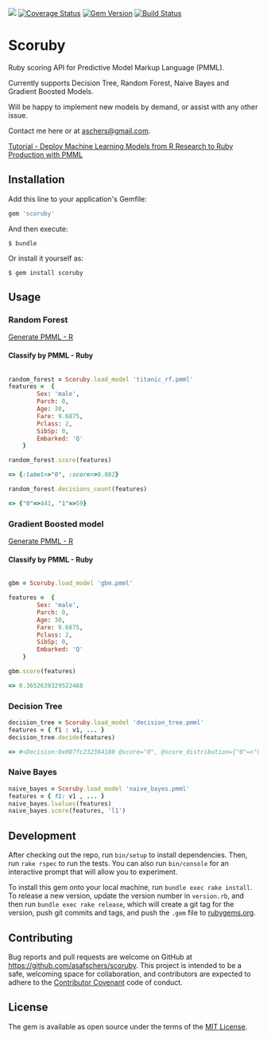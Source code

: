 <a href="https://codeclimate.com/github/asafschers/scoruby"><img src="https://codeclimate.com/github/asafschers/scoruby/badges/gpa.svg" /></a>
[![Coverage Status](https://coveralls.io/repos/github/asafschers/scoruby/badge.svg?branch=master)](https://coveralls.io/github/asafschers/scoruby?branch=master)
[![Gem Version](https://badge.fury.io/rb/scoruby.svg)](https://badge.fury.io/rb/scoruby)
[![Build Status](https://travis-ci.org/asafschers/scoruby.svg?branch=master)](https://travis-ci.org/asafschers/scoruby)

# Scoruby

Ruby scoring API for Predictive Model Markup Language (PMML).

Currently supports Decision Tree, Random Forest, Naive Bayes and Gradient Boosted Models.

Will be happy to implement new models by demand, or assist with any other issue.

Contact me here or at aschers@gmail.com.

[Tutorial - Deploy Machine Learning Models from R Research to Ruby Production with PMML](https://medium.com/@aschers/deploy-machine-learning-models-from-r-research-to-ruby-go-production-with-pmml-b41e79445d3d)


## Installation

Add this line to your application's Gemfile:

```ruby
gem 'scoruby'
```

And then execute:

    $ bundle

Or install it yourself as:

    $ gem install scoruby

## Usage
### Random Forest

[Generate PMML - R](https://github.com/asafschers/scoruby/wiki/Random-Forest) 
#### Classify by PMML - Ruby

```ruby

random_forest = Scoruby.load_model 'titanic_rf.pmml'
features =  {
        Sex: 'male',
        Parch: 0,
        Age: 30,
        Fare: 9.6875,
        Pclass: 2,
        SibSp: 0,
        Embarked: 'Q'       
    }

random_forest.score(features)

=> {:label=>"0", :score=>0.882}

random_forest.decisions_count(features)

=> {"0"=>441, "1"=>59}

```

### Gradient Boosted model

[Generate PMML - R](https://github.com/asafschers/scoruby/wiki/Gradient-Boosted-Model) 

#### Classify by PMML - Ruby

```ruby

gbm = Scoruby.load_model 'gbm.pmml'

features =  {
        Sex: 'male',
        Parch: 0,
        Age: 30,
        Fare: 9.6875,
        Pclass: 2,
        SibSp: 0,
        Embarked: 'Q'       
    }

gbm.score(features)

=> 0.3652639329522468

```

### Decision Tree

```ruby
decision_tree = Scoruby.load_model 'decision_tree.pmml'
features = { f1 : v1, ... } 
decision_tree.decide(features)

=> #<Decision:0x007fc232384180 @score="0", @score_distribution={"0"=>"0.999615579933873", "1"=>"0.000384420066126561"}>
```

### Naive Bayes

```ruby
naive_bayes = Scoruby.load_model 'naive_bayes.pmml'
features = { f1: v1 , ... } 
naive_bayes.lvalues(features)
naive_bayes.score(features, 'l1')
```

## Development

After checking out the repo, run `bin/setup` to install dependencies. Then, run `rake rspec` to run the tests. You can also run `bin/console` for an interactive prompt that will allow you to experiment.

To install this gem onto your local machine, run `bundle exec rake install`. To release a new version, update the version number in `version.rb`, and then run `bundle exec rake release`, which will create a git tag for the version, push git commits and tags, and push the `.gem` file to [rubygems.org](https://rubygems.org).

## Contributing

Bug reports and pull requests are welcome on GitHub at https://github.com/asafschers/scoruby. This project is intended to be a safe, welcoming space for collaboration, and contributors are expected to adhere to the [Contributor Covenant](contributor-covenant.org) code of conduct.


## License

The gem is available as open source under the terms of the [MIT License](http://opensource.org/licenses/MIT).

